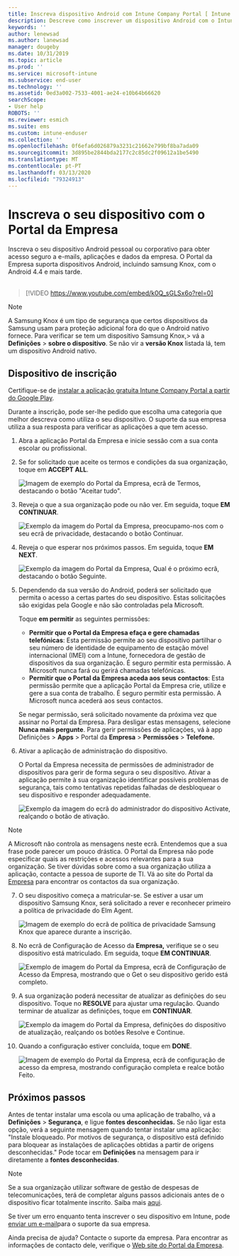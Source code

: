 ```yaml
---
title: Inscreva dispositivo Android com Intune Company Portal [ Intune Company Portal ] Microsoft Docs
description: Descreve como inscrever um dispositivo Android com o Intune Company Portal
keywords: ''
author: lenewsad
ms.author: lanewsad
manager: dougeby
ms.date: 10/31/2019
ms.topic: article
ms.prod: ''
ms.service: microsoft-intune
ms.subservice: end-user
ms.technology: ''
ms.assetid: 0ed3a002-7533-4001-ae24-e10b64b66620
searchScope:
- User help
ROBOTS: ''
ms.reviewer: esmich
ms.suite: ems
ms.custom: intune-enduser
ms.collection: ''
ms.openlocfilehash: 0f6efa6d026879a3231c21662e799bf8ba7ada09
ms.sourcegitcommit: 3d895be2844bda2177c2c85dc2f09612a1be5490
ms.translationtype: MT
ms.contentlocale: pt-PT
ms.lasthandoff: 03/13/2020
ms.locfileid: "79324913"
---
```

# <a name="enroll-your-device-with-company-portal"></a>Inscreva o seu dispositivo com o Portal da Empresa  
Inscreva o seu dispositivo Android pessoal ou corporativo para obter acesso seguro a e-mails, aplicações e dados da empresa. O Portal da Empresa suporta dispositivos Android, incluindo samsung Knox, com o Android 4.4 e mais tarde.  
</br>
> [!VIDEO https://www.youtube.com/embed/k0Q_sGLSx6o?rel=0]

> [!NOTE]
> A Samsung Knox é um tipo de segurança que certos dispositivos da Samsung usam para proteção adicional fora do que o Android nativo fornece. Para verificar se tem um dispositivo Samsung Knox,> vá a **Definições** > **sobre o dispositivo**. Se não vir a **versão Knox** listada lá, tem um dispositivo Android nativo.

## <a name="enroll-device"></a>Dispositivo de inscrição  
Certifique-se de [instalar a aplicação gratuita Intune Company Portal a partir do Google Play](https://play.google.com/store/apps/details?id=com.microsoft.windowsintune.companyportal). 

Durante a inscrição, pode ser-lhe pedido que escolha uma categoria que melhor descreva como utiliza o seu dispositivo. O suporte da sua empresa utiliza a sua resposta para verificar as aplicações a que tem acesso.  

1. Abra a aplicação Portal da Empresa e inicie sessão com a sua conta escolar ou profissional.  

2. Se for solicitado que aceite os termos e condições da sua organização, toque em **ACCEPT ALL**.  

   ![Imagem de exemplo do Portal da Empresa, ecrã de Termos, destacando o botão "Aceitar tudo".](./media/accept-terms-1911.png)  


3. Reveja o que a sua organização pode ou não ver. Em seguida, toque **EM CONTINUAR**.


    ![Exemplo da imagem do Portal da Empresa, preocupamo-nos com o seu ecrã de privacidade, destacando o botão Continuar.](./media/android-privacy-screen-1911.png)  
4. Reveja o que esperar nos próximos passos. Em seguida, toque **EM NEXT**.  

    ![Exemplo da imagem do Portal da Empresa, Qual é o próximo ecrã, destacando o botão Seguinte.](./media/android-whats-next-1911.png)  


5. Dependendo da sua versão do Android, poderá ser solicitado que permita o acesso a certas partes do seu dispositivo. Estas solicitações são exigidas pela Google e não são controladas pela Microsoft.  

    Toque **em permitir** as seguintes permissões:  
    * **Permitir que o Portal da Empresa efaça e gere chamadas telefónicas**: Esta permissão permite ao seu dispositivo partilhar o seu número de identidade de equipamento de estação móvel internacional (IMEI) com a Intune, fornecedora de gestão de dispositivos da sua organização. É seguro permitir esta permissão. A Microsoft nunca fará ou gerirá chamadas telefónicas.  
    * **Permitir que o Portal da Empresa aceda aos seus contactos**: Esta permissão permite que a aplicação Portal da Empresa crie, utilize e gere a sua conta de trabalho.  É seguro permitir esta permissão. A Microsoft nunca acederá aos seus contactos. 

    Se negar permissão, será solicitado novamente da próxima vez que assinar no Portal da Empresa. Para desligar estas mensagens, selecione **Nunca mais pergunte**. Para gerir permissões de aplicações, vá à app Definições > **Apps** > Portal da **Empresa** > **Permissões** > **Telefone.**  

6. Ativar a aplicação de administração do dispositivo. 

    O Portal da Empresa necessita de permissões de administrador de dispositivos para gerir de forma segura o seu dispositivo. Ativar a aplicação permite à sua organização identificar possíveis problemas de segurança, tais como tentativas repetidas falhadas de desbloquear o seu dispositivo e responder adequadamente.  

    ![Exemplo da imagem do ecrã do administrador do dispositivo Activate, realçando o botão de ativação.](./media/activate-device-administrator-1911.png)  

> [!NOTE]
> A Microsoft não controla as mensagens neste ecrã. Entendemos que a sua frase pode parecer um pouco drástica. O Portal da Empresa não pode especificar quais as restrições e acessos relevantes para a sua organização. Se tiver dúvidas sobre como a sua organização utiliza a aplicação, contacte a pessoa de suporte de TI. Vá ao site do Portal da [Empresa](https://go.microsoft.com/fwlink/?linkid=2010980) para encontrar os contactos da sua organização.  


7. O seu dispositivo começa a matricular-se. Se estiver a usar um dispositivo Samsung Knox, será solicitado a rever e reconhecer primeiro a política de privacidade do Elm Agent.   

    ![Imagem de exemplo do ecrã de política de privacidade Samsung Knox que aparece durante a inscrição.](./media/and-enroll-7-knox-privacy-policy.png)  

8. No ecrã de Configuração de Acesso da **Empresa,** verifique se o seu dispositivo está matriculado. Em seguida, toque **EM CONTINUAR**.  

    ![Exemplo de imagem do Portal da Empresa, ecrã de Configuração de Acesso da Empresa, mostrando que o Get o seu dispositivo gerido está completo.](./media/update-settings-1911.png)  

9. A sua organização poderá necessitar de atualizar as definições do seu dispositivo. Toque no **RESOLVE** para ajustar uma regulação. Quando terminar de atualizar as definições, toque em **CONTINUAR**.  

   ![Exemplo da imagem do Portal da Empresa, definições do dispositivo de atualização, realçando os botões Resolve e Continue.](./media/resolve-settings-1911.png)  

10. Quando a configuração estiver concluída, toque em **DONE**.    

    ![Imagem de exemplo do Portal da Empresa, ecrã de configuração de acesso da empresa, mostrando configuração completa e realce botão Feito.](./media/android-enrollment-done-1911.png) 

## <a name="next-steps"></a>Próximos passos  

Antes de tentar instalar uma escola ou uma aplicação de trabalho, vá a **Definições** > **Segurança**, e ligue **fontes desconhecidas.** Se não ligar esta opção, verá a seguinte mensagem quando tentar instalar uma aplicação: "Instale bloqueado. Por motivos de segurança, o dispositivo está definido para bloquear as instalações de aplicações obtidas a partir de origens desconhecidas." Pode tocar em **Definições** na mensagem para ir diretamente a **fontes desconhecidas**.  

> [!Note]
> Se a sua organização utilizar software de gestão de despesas de telecomunicações, terá de completar alguns passos adicionais antes de o dispositivo ficar totalmente inscrito. Saiba mais [aqui](enroll-your-device-with-telecom-expense-management-android.md).

Se tiver um erro enquanto tenta inscrever o seu dispositivo em Intune, pode [enviar um e-mail](send-logs-to-your-it-admin-by-email-android.md)para o suporte da sua empresa.  

Ainda precisa de ajuda? Contacte o suporte da empresa. Para encontrar as informações de contacto dele, verifique o [Web site do Portal da Empresa](https://go.microsoft.com/fwlink/?linkid=2010980).  